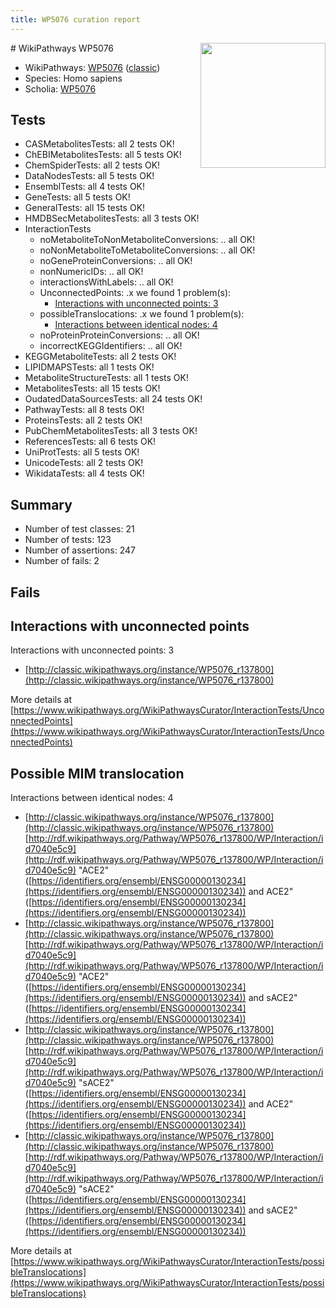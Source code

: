 ```yaml
---
title: WP5076 curation report
---
```


<img style="float: right; width: 200px" src="https://upload.wikimedia.org/wikipedia/commons/thumb/8/83/Wplogo_with_text_500.png/640px-Wplogo_with_text_500.png" />
# WikiPathways WP5076

* WikiPathways: [WP5076](https://wikipathways.org/pathways/WP5076) ([classic](https://classic.wikipathways.org/instance/WP5076))
* Species: Homo sapiens
* Scholia: [WP5076](https://scholia.toolforge.org/wikipathways/WP5076)
## Tests
* CASMetabolitesTests: all 2 tests OK!
* ChEBIMetabolitesTests: all 5 tests OK!
* ChemSpiderTests: all 2 tests OK!
* DataNodesTests: all 5 tests OK!
* EnsemblTests: all 4 tests OK!
* GeneTests: all 5 tests OK!
* GeneralTests: all 15 tests OK!
* HMDBSecMetabolitesTests: all 3 tests OK!
* InteractionTests
    * noMetaboliteToNonMetaboliteConversions: .. all OK!
    * noNonMetaboliteToMetaboliteConversions: .. all OK!
    * noGeneProteinConversions: .. all OK!
    * nonNumericIDs: .. all OK!
    * interactionsWithLabels: .. all OK!
    * UnconnectedPoints: .x we found 1 problem(s):
        * [Interactions with unconnected points: 3](#35a61adb)
    * possibleTranslocations: .x we found 1 problem(s):
        * [Interactions between identical nodes: 4](#1c118209)
    * noProteinProteinConversions: .. all OK!
    * incorrectKEGGIdentifiers: .. all OK!
* KEGGMetaboliteTests: all 2 tests OK!
* LIPIDMAPSTests: all 1 tests OK!
* MetaboliteStructureTests: all 1 tests OK!
* MetabolitesTests: all 15 tests OK!
* OudatedDataSourcesTests: all 24 tests OK!
* PathwayTests: all 8 tests OK!
* ProteinsTests: all 2 tests OK!
* PubChemMetabolitesTests: all 3 tests OK!
* ReferencesTests: all 6 tests OK!
* UniProtTests: all 5 tests OK!
* UnicodeTests: all 2 tests OK!
* WikidataTests: all 4 tests OK!


## Summary

* Number of test classes: 21
* Number of tests: 123
* Number of assertions: 247
* Number of fails: 2

## Fails

<a name="35a61adb" />

## Interactions with unconnected points

Interactions with unconnected points: 3

* [http://classic.wikipathways.org/instance/WP5076_r137800](http://classic.wikipathways.org/instance/WP5076_r137800)


More details at [https://www.wikipathways.org/WikiPathwaysCurator/InteractionTests/UnconnectedPoints](https://www.wikipathways.org/WikiPathwaysCurator/InteractionTests/UnconnectedPoints)

<a name="1c118209" />

## Possible MIM translocation

Interactions between identical nodes: 4

* [http://classic.wikipathways.org/instance/WP5076_r137800](http://classic.wikipathways.org/instance/WP5076_r137800) [http://rdf.wikipathways.org/Pathway/WP5076_r137800/WP/Interaction/id7040e5c9](http://rdf.wikipathways.org/Pathway/WP5076_r137800/WP/Interaction/id7040e5c9) "ACE2" ([https://identifiers.org/ensembl/ENSG00000130234](https://identifiers.org/ensembl/ENSG00000130234)) and 
ACE2" ([https://identifiers.org/ensembl/ENSG00000130234](https://identifiers.org/ensembl/ENSG00000130234))
* [http://classic.wikipathways.org/instance/WP5076_r137800](http://classic.wikipathways.org/instance/WP5076_r137800) [http://rdf.wikipathways.org/Pathway/WP5076_r137800/WP/Interaction/id7040e5c9](http://rdf.wikipathways.org/Pathway/WP5076_r137800/WP/Interaction/id7040e5c9) "ACE2" ([https://identifiers.org/ensembl/ENSG00000130234](https://identifiers.org/ensembl/ENSG00000130234)) and 
sACE2" ([https://identifiers.org/ensembl/ENSG00000130234](https://identifiers.org/ensembl/ENSG00000130234))
* [http://classic.wikipathways.org/instance/WP5076_r137800](http://classic.wikipathways.org/instance/WP5076_r137800) [http://rdf.wikipathways.org/Pathway/WP5076_r137800/WP/Interaction/id7040e5c9](http://rdf.wikipathways.org/Pathway/WP5076_r137800/WP/Interaction/id7040e5c9) "sACE2" ([https://identifiers.org/ensembl/ENSG00000130234](https://identifiers.org/ensembl/ENSG00000130234)) and 
ACE2" ([https://identifiers.org/ensembl/ENSG00000130234](https://identifiers.org/ensembl/ENSG00000130234))
* [http://classic.wikipathways.org/instance/WP5076_r137800](http://classic.wikipathways.org/instance/WP5076_r137800) [http://rdf.wikipathways.org/Pathway/WP5076_r137800/WP/Interaction/id7040e5c9](http://rdf.wikipathways.org/Pathway/WP5076_r137800/WP/Interaction/id7040e5c9) "sACE2" ([https://identifiers.org/ensembl/ENSG00000130234](https://identifiers.org/ensembl/ENSG00000130234)) and 
sACE2" ([https://identifiers.org/ensembl/ENSG00000130234](https://identifiers.org/ensembl/ENSG00000130234))


More details at [https://www.wikipathways.org/WikiPathwaysCurator/InteractionTests/possibleTranslocations](https://www.wikipathways.org/WikiPathwaysCurator/InteractionTests/possibleTranslocations)

